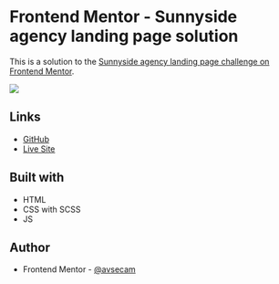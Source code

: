# Frontend Mentor - Sunnyside agency landing page solution

This is a solution to the [Sunnyside agency landing page challenge on Frontend Mentor](https://www.frontendmentor.io/challenges/sunnyside-agency-landing-page-7yVs3B6ef).

![](./screenshot.png)

## Links

- [GitHub](https://github.com/avsecam/FM-SunnysideLanding)
- [Live Site](https://avsecam.github.io/FM-SunnysideLanding/)

## Built with

- HTML
- CSS with SCSS
- JS

## Author

- Frontend Mentor - [@avsecam](https://www.frontendmentor.io/profile/avsecam)
